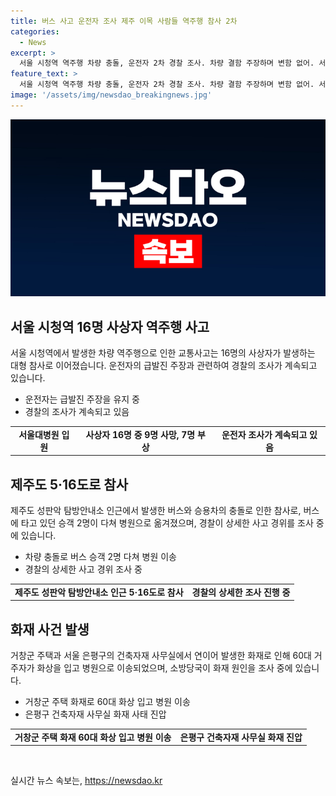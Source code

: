 ```yaml
---
title: 버스 사고 운전자 조사 제주 이목 사람들 역주행 참사 2차
categories:
  - News
excerpt: >
  서울 시청역 역주행 차량 충돌, 운전자 2차 경찰 조사. 차량 결함 주장하며 변함 없어. 서울대병원 입원 중. 5·16도로 차량충돌 사고 2명 부상. 경남 거창군 화재로 60대 화상 입고 병원 이송. 은평구 건축자재 사무실 화재 발생, 소방당국 조사 중. MBC뉴스에서 여러분의 제보를 기다립니다. (150자)
feature_text: >
  서울 시청역 역주행 차량 충돌, 운전자 2차 경찰 조사. 차량 결함 주장하며 변함 없어. 서울대병원 입원 중. 5·16도로 차량충돌 사고 2명 부상. 경남 거창군 화재로 60대 화상 입고 병원 이송. 은평구 건축자재 사무실 화재 발생, 소방당국 조사 중. MBC뉴스에서 여러분의 제보를 기다립니다. (150자)
image: '/assets/img/newsdao_breakingnews.jpg'
---
```


<p><img src="/assets/img/newsdao_breakingnews.jpg" alt="pcversion 속보" /></p>

<h2 data-ke-size="size26">서울 시청역 16명 사상자 역주행 사고</h2>

<p data-ke-size="size16">서울 시청역에서 발생한 차량 역주행으로 인한 교통사고는 16명의 사상자가 발생하는 대형 참사로 이어졌습니다. 운전자의 급발진 주장과 관련하여 경찰의 조사가 계속되고 있습니다.</p>

<ul>
  <li>운전자는 급발진 주장을 유지 중</li>
  <li>경찰의 조사가 계속되고 있음</li>
</ul>

<table>
  <tr>
    <td style="text-align: center; height: 17px;"><b>서울대병원 입원</b></td>
    <td style="text-align: center; height: 17px;"><b>사상자 16명 중 9명 사망, 7명 부상</b></td>
    <td style="text-align: center; height: 17px;"><b>운전자 조사가 계속되고 있음</b></td>
  </tr>
</table>

<h2 data-ke-size="size26">제주도 5·16도로 참사</h2>

<p data-ke-size="size16">제주도 성판악 탐방안내소 인근에서 발생한 버스와 승용차의 충돌로 인한 참사로, 버스에 타고 있던 승객 2명이 다쳐 병원으로 옮겨졌으며, 경찰이 상세한 사고 경위를 조사 중에 있습니다.</p>

<ul>
  <li>차량 충돌로 버스 승객 2명 다쳐 병원 이송</li>
  <li>경찰의 상세한 사고 경위 조사 중</li>
</ul>

<table>
  <tr>
    <td style="text-align: center; height: 17px;"><b>제주도 성판악 탐방안내소 인근 5·16도로 참사</b></td>
    <td style="text-align: center; height: 17px;"><b>경찰의 상세한 조사 진행 중</b></td>
  </tr>
</table>

<h2 data-ke-size="size26">화재 사건 발생</h2>

<p data-ke-size="size16">거창군 주택과 서울 은평구의 건축자재 사무실에서 연이어 발생한 화재로 인해 60대 거주자가 화상을 입고 병원으로 이송되었으며, 소방당국이 화재 원인을 조사 중에 있습니다.</p>

<ul>
  <li>거창군 주택 화재로 60대 화상 입고 병원 이송</li>
  <li>은평구 건축자재 사무실 화재 사태 진압</li>
</ul>

<table>
  <tr>
    <td style="text-align: center; height: 17px;"><b>거창군 주택 화재 60대 화상 입고 병원 이송</b></td>
    <td style="text-align: center; height: 17px;"><b>은평구 건축자재 사무실 화재 진압</b></td>
  </tr>
</table>

<p data-ke-size="size16">&nbsp;</p>
실시간 뉴스 속보는, <a href="https://newsdao.kr" rel="dofollow">https://newsdao.kr</a>


